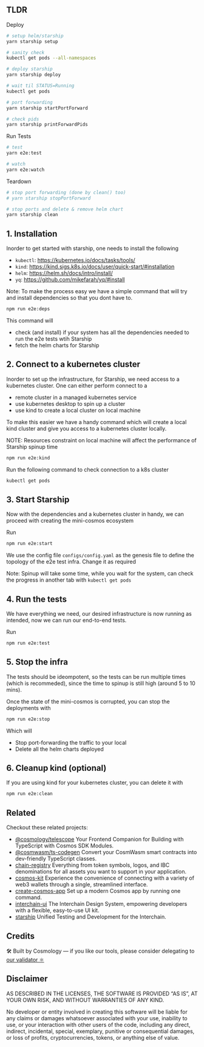 ## TLDR

Deploy

```sh
# setup helm/starship
yarn starship setup

# sanity check
kubectl get pods --all-namespaces

# deploy starship
yarn starship deploy

# wait til STATUS=Running
kubectl get pods

# port forwarding
yarn starship startPortForward

# check pids
yarn starship printForwardPids
```
Run Tests

```sh
# test
yarn e2e:test

# watch 
yarn e2e:watch
```

Teardown

```sh
# stop port forwarding (done by clean() too)
# yarn starship stopPortForward

# stop ports and delete & remove helm chart
yarn starship clean
```

## 1. Installation
Inorder to get started with starship, one needs to install the following
* `kubectl`: https://kubernetes.io/docs/tasks/tools/
* `kind`: https://kind.sigs.k8s.io/docs/user/quick-start/#installation
* `helm`: https://helm.sh/docs/intro/install/
* `yq`: https://github.com/mikefarah/yq/#install

Note: To make the process easy we have a simple command that will try and install dependencies
so that you dont have to.

```bash
npm run e2e:deps
```
This command will 
* check (and install) if your system has all the dependencies needed to run the e2e tests wtih Starship
* fetch the helm charts for Starship

## 2. Connect to a kubernetes cluster
Inorder to set up the infrastructure, for Starship, we need access to a kubernetes cluster.
One can either perform connect to a 
* remote cluster in a managed kubernetes service
* use kubernetes desktop to spin up a cluster
* use kind to create a local cluster on local machine

To make this easier we have a handy command which will create a local kind cluster and give you access
to a kubernetes cluster locally.

NOTE: Resources constraint on local machine will affect the performance of Starship spinup time

```bash
npm run e2e:kind
```

Run the following command to check connection to a k8s cluster
```bash
kubectl get pods
```

## 3. Start Starship
Now with the dependencies and a kubernetes cluster in handy, we can proceed with creating the mini-cosmos ecosystem

Run
```bash
npm run e2e:start
```

We use the config file `configs/config.yaml` as the genesis file to define the topology of the e2e test infra. Change it as required

Note: Spinup will take some time, while you wait for the system, can check the progress in another tab with `kubectl get pods`

## 4. Run the tests
We have everything we need, our desired infrastructure is now running as intended, now we can run
our end-to-end tests.

Run
```bash
npm run e2e:test
```

## 5. Stop the infra
The tests should be ideompotent, so the tests can be run multiple times (which is recommeded), since the time to spinup is still high (around 5 to 10 mins).

Once the state of the mini-cosmos is corrupted, you can stop the deployments with
```bash
npm run e2e:stop
```
Which will
* Stop port-forwarding the traffic to your local
* Delete all the helm charts deployed

## 6. Cleanup kind (optional)
If you are using kind for your kubernetes cluster, you can delete it with
```bash
npm run e2e:clean
```

## Related

Checkout these related projects:

* [@cosmology/telescope](https://github.com/cosmology-tech/telescope) Your Frontend Companion for Building with TypeScript with Cosmos SDK Modules.
* [@cosmwasm/ts-codegen](https://github.com/CosmWasm/ts-codegen) Convert your CosmWasm smart contracts into dev-friendly TypeScript classes.
* [chain-registry](https://github.com/cosmology-tech/chain-registry) Everything from token symbols, logos, and IBC denominations for all assets you want to support in your application.
* [cosmos-kit](https://github.com/cosmology-tech/cosmos-kit) Experience the convenience of connecting with a variety of web3 wallets through a single, streamlined interface.
* [create-cosmos-app](https://github.com/cosmology-tech/create-cosmos-app) Set up a modern Cosmos app by running one command.
* [interchain-ui](https://github.com/cosmology-tech/interchain-ui) The Interchain Design System, empowering developers with a flexible, easy-to-use UI kit.
* [starship](https://github.com/cosmology-tech/starship) Unified Testing and Development for the Interchain.

## Credits

🛠 Built by Cosmology — if you like our tools, please consider delegating to [our validator ⚛️](https://cosmology.zone/validator)


## Disclaimer

AS DESCRIBED IN THE LICENSES, THE SOFTWARE IS PROVIDED “AS IS”, AT YOUR OWN RISK, AND WITHOUT WARRANTIES OF ANY KIND.

No developer or entity involved in creating this software will be liable for any claims or damages whatsoever associated with your use, inability to use, or your interaction with other users of the code, including any direct, indirect, incidental, special, exemplary, punitive or consequential damages, or loss of profits, cryptocurrencies, tokens, or anything else of value.
